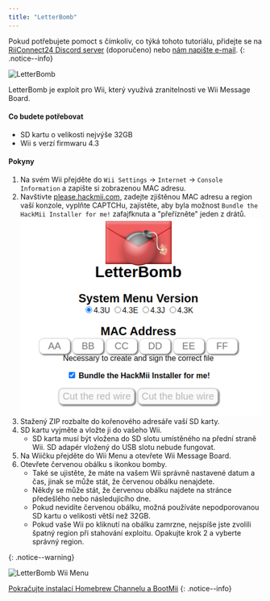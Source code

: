 ```yaml
---
title: "LetterBomb"
---
```


Pokud potřebujete pomoct s čímkoliv, co týká tohoto tutoriálu, přidejte se na [RiiConnect24 Discord server](https://discord.gg/rc24) (doporučeno) nebo [nám napište e-mail](mailto:support@riiconnect24.net).
{: .notice--info}

![LetterBomb](/images/letterbomb.png)

LetterBomb je exploit pro Wii, který využívá zranitelnosti ve Wii Message Board.

#### Co budete potřebovat
- SD kartu o velikosti nejvýše 32GB
- Wii s verzí firmwaru 4.3

#### Pokyny


1. Na svém Wii přejděte do `Wii Settings` -> `Internet` -> `Console Information` a zapište si zobrazenou MAC adresu.
1. Navštivte [please.hackmii.com](https://please.hackmii.com), zadejte zjištěnou MAC adresu a region vaší konzole, vyplňte CAPTCHu, zajistěte, aby byla možnost `Bundle the HackMii Installer for me!` zafajfknuta a "přeřízněte" jeden z drátů. ![HackMii Screen](/images/Wii/LetterBomb-PC.png)
1. Stažený ZIP rozbalte do kořenového adresáře vaší SD karty.
1. SD kartu vyjměte a vložte ji do vašeho Wii.
   - SD karta musí být vložena do SD slotu umístěného na přední straně Wii. SD adapér vložený do USB slotu nebude fungovat.
1. Na Wiičku přejděte do Wii Menu a otevřete Wii Message Board.
1. Otevřete červenou obálku s ikonkou bomby.
   - Také se ujistěte, že máte na vašem Wii správně nastavené datum a čas, jinak se může stát, že červenou obálku nenajdete.
   - Někdy se může stát, že červenou obálku najdete na stránce předešlého nebo následujícího dne.
   - Pokud nevidíte červenou obálku, možná používáte nepodporovanou SD kartu o velikosti větší než 32GB.
   - Pokud vaše Wii po kliknutí na obálku zamrzne, nejspíše jste zvolili špatný region při stahování exploitu. Opakujte krok 2 a vyberte správný region.


{: .notice--warning}


![LetterBomb Wii Menu](/images/Wii/LetterBomb-Wii.png)

[Pokračujte instalací Homebrew Channelu a BootMii](hbc)
{: .notice--info}
